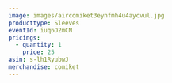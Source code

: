```yaml
---
image: images/aircomiket3eynfmh4u4aycvul.jpg
producttype: Sleeves
eventId: iuq6O2mCN
pricings:
  - quantity: 1
    price: 25
asin: s-lh1RyubwJ
merchandise: comiket
---
```

